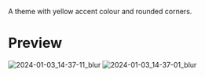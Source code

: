 A theme with yellow accent colour and rounded corners.

# Preview
![2024-01-03_14-37-11_blur](https://github.com/Written2001/CommunityScripts/assets/121555133/96932001-4b46-4e97-b4de-5e7cb61608fb)
![2024-01-03_14-37-01_blur](https://github.com/Written2001/CommunityScripts/assets/121555133/e999ae6b-5e53-418c-a561-00c658afba3e)
